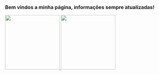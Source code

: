 ### Bem vindos a minha página, informações sempre atualizadas!
 <div>
  <a href="https://github.com/EulerMagno">
  <img height="180em" src="https://github-readme-stats.vercel.app/api?username=EulerMagno&show_icons=true&theme=dark&include_all_commits=true&count_private=true"/>
  <img height="180em" src="https://github-readme-stats.vercel.app/api/top-langs/?username=EulerMagno&layout=compact&langs_count=7&theme=dark"/>
</div>
